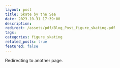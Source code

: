 ```yaml
---
layout: post
title: Skate by the Sea 
date: 2023-10-31 17:39:00
description: 
redirect: /assets/pdf/Blog_Post_figure_skating.pdf
tags:  
categories: figure_skating 
related_posts: true
featured: false
---
```


Redirecting to another page.
